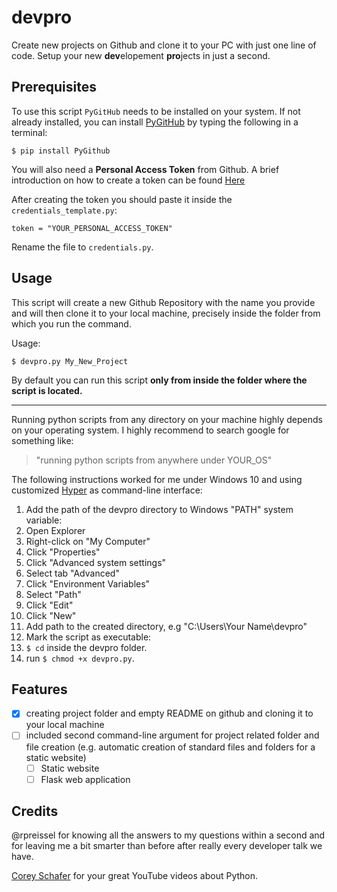# devpro

Create new projects on Github and clone it to your PC with just one line of code. Setup your new **dev**elopement **pro**jects in just a second.

## Prerequisites

To use this script `PyGitHub` needs to be installed on your system. If not already installed, you can install [PyGitHub](https://github.com/PyGithub/PyGithub) by typing the following in a terminal:
```
$ pip install PyGithub
```
You will also need a **Personal Access Token** from Github. A brief introduction on how to create a token can be found [Here](https://help.github.com/en/github/authenticating-to-github/creating-a-personal-access-token-for-the-command-line)

After creating the token you should paste it inside the `credentials_template.py`:
```
token = "YOUR_PERSONAL_ACCESS_TOKEN"
```
Rename the file to `credentials.py`.
## Usage
This script will create a new Github Repository with the name you provide and will then clone it to your local machine, precisely inside the folder from which you run the command.

Usage:
```
$ devpro.py My_New_Project
```
By default you can run this script **only from inside the folder where the script is located.**

---
Running python scripts from any directory on your machine highly depends on your operating system. I highly recommend to search google for something like:
> "running python scripts from anywhere under YOUR_OS"

The following instructions worked for me under Windows 10 and using customized [Hyper](https://hyper.is/) as command-line interface:
1. Add the path of the devpro directory to Windows "PATH" system variable:
  1. Open Explorer
  2. Right-click on "My Computer"
  3. Click "Properties"
  4. Click "Advanced system settings"
  5. Select tab "Advanced"
  6. Click "Environment Variables"
  7. Select "Path"
  8. Click "Edit"
  9. Click "New"
  10. Add path to the created directory, e.g "C:\Users\Your Name\devpro"
2. Mark the script as executable:
  1. `$ cd` inside the devpro folder.
  2. run `$ chmod +x devpro.py`.

## Features
- [x] creating project folder and empty README on github and cloning it to your local machine
- [ ] included second command-line argument for project related folder and file creation (e.g. automatic creation of standard files and folders for a static website)
  - [ ] Static website
  - [ ] Flask web application

## Credits
@rpreissel for knowing all the answers to my questions within a second and for leaving me a bit smarter than before after really every developer talk we have.

[Corey Schafer](https://www.youtube.com/user/schafer5) for your great YouTube videos about Python.
 

